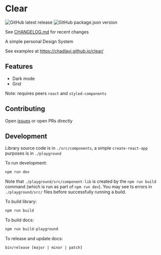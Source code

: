 # Clear

![GitHub latest release](https://img.shields.io/github/v/tag/chadlavi/clear?label=latest%20release&sort=semver) ![GitHub package.json version](https://img.shields.io/github/package-json/v/chadlavi/clear/master?sort=semver)

See [CHANGELOG.md](CHANGELOG.md) for recent changes

A simple personal Design System

See examples at https://chadlavi.github.io/clear/

## Features

* Dark mode
* Grid

Note: requires peers `react` and `styled-components` 

## Contributing

Open [issues](https://github.com/chadlavi/clear/issues) or open PRs directly

## Development

Library source code is in `./src/components`, a simple `create-react-app` 
purposes is in `./playground`

To run development:
```sh
npm run dev
```

Note that `./playground/src/component-lib` is created by the `npm run build`
command (which is run as part of `npm run dev`). You may see ts errors in
`./playground/src/` files before successfully running a build.

To build library:
```sh
npm run build
```

To build docs:
```sh
npm run build-playground
```

To release and update docs:
```sh
bin/release [major | minor | patch]
```

